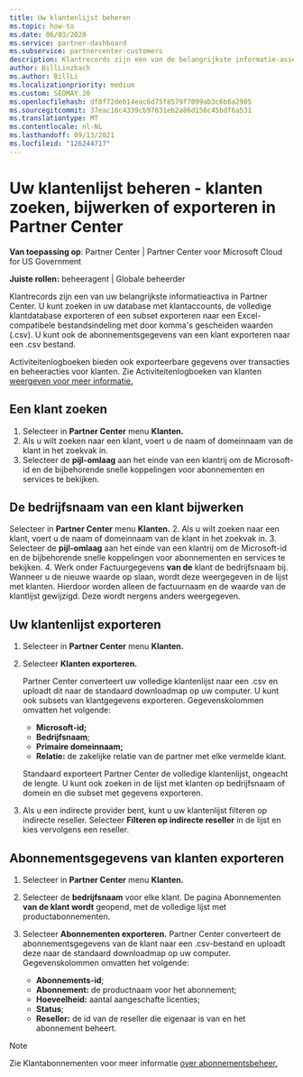 ```yaml
---
title: Uw klantenlijst beheren
ms.topic: how-to
ms.date: 06/03/2020
ms.service: partner-dashboard
ms.subservice: partnercenter-customers
description: Klantrecords zijn een van de belangrijkste informatie-assets. Meer informatie over het weergeven, zoeken, bijwerken & exporteren van gegevens in Partner Center lijst met klanten.
author: BillLinzbach
ms.author: BillLi
ms.localizationpriority: medium
ms.custom: SEOMAY.20
ms.openlocfilehash: df0f72deb14eac6d75f8579f7099ab3c6b6a2905
ms.sourcegitcommit: 37eac16c4339cb97831eb2a86d156c45bdf6a531
ms.translationtype: MT
ms.contentlocale: nl-NL
ms.lasthandoff: 09/13/2021
ms.locfileid: "126244717"
---
```

# <a name="manage-your-customer-list---search-update-or-export-customers-in-partner-center"></a>Uw klantenlijst beheren - klanten zoeken, bijwerken of exporteren in Partner Center

**Van toepassing op**: Partner Center | Partner Center voor Microsoft Cloud for US Government

**Juiste rollen:** beheeragent | Globale beheerder

Klantrecords zijn een van uw belangrijkste informatieactiva in Partner Center. U kunt zoeken in uw database met klantaccounts, de volledige klantdatabase exporteren of een subset exporteren naar een Excel-compatibele bestandsindeling met door komma's gescheiden waarden (.csv). U kunt ook de abonnementsgegevens van een klant exporteren naar een .csv bestand.

Activiteitenlogboeken bieden ook exporteerbare gegevens over transacties en beheeracties voor klanten. Zie Activiteitenlogboeken van klanten [weergeven voor meer informatie.](activity-logs.md)

## <a name="search-for-a-customer"></a>Een klant zoeken

1. Selecteer in **Partner Center** menu **Klanten.**
2. Als u wilt zoeken naar een klant, voert u de naam of domeinnaam van de klant in het zoekvak in.
3. Selecteer de **pijl-omlaag** aan het einde van een klantrij om de Microsoft-id en de bijbehorende snelle koppelingen voor abonnementen en services te bekijken.

## <a name="update-a-customers-company-name"></a>De bedrijfsnaam van een klant bijwerken

Selecteer in **Partner Center** menu **Klanten.**
2. Als u wilt zoeken naar een klant, voert u de naam of domeinnaam van de klant in het zoekvak in.
3. Selecteer de **pijl-omlaag** aan het einde van een klantrij om de Microsoft-id en de bijbehorende snelle koppelingen voor abonnementen en services te bekijken.
4. Werk onder Factuurgegevens **van de** klant de bedrijfsnaam bij. Wanneer u de nieuwe waarde op slaan, wordt deze weergegeven in de lijst met klanten. Hierdoor worden alleen de factuurnaam en de waarde van de klantlijst gewijzigd. Deze wordt nergens anders weergegeven.

## <a name="export-your-customer-list"></a>Uw klantenlijst exporteren

1. Selecteer in **Partner Center** menu **Klanten.**
2. Selecteer **Klanten exporteren.**

   Partner Center converteert uw volledige klantenlijst naar een .csv en uploadt dit naar de standaard downloadmap op uw computer. U kunt ook subsets van klantgegevens exporteren. Gegevenskolommen omvatten het volgende:

   - **Microsoft-id;**
   - **Bedrijfsnaam**;
   - **Primaire domeinnaam;**
   - **Relatie:** de zakelijke relatie van de partner met elke vermelde klant.

    Standaard exporteert Partner Center de volledige klantenlijst, ongeacht de lengte. U kunt ook zoeken in de lijst met klanten op bedrijfsnaam of domein en die subset met gegevens exporteren.

3. Als u een indirecte provider bent, kunt u uw klantenlijst filteren op indirecte reseller. Selecteer **Filteren op indirecte reseller** in de lijst en kies vervolgens een reseller.


## <a name="export-customer-subscription-information"></a>Abonnementsgegevens van klanten exporteren

1. Selecteer in **Partner Center** menu **Klanten.**

2. Selecteer de **bedrijfsnaam** voor elke klant. De pagina Abonnementen **van de klant wordt** geopend, met de volledige lijst met productabonnementen.

3. Selecteer **Abonnementen exporteren.** Partner Center converteert de abonnementsgegevens van de klant naar een .csv-bestand en uploadt deze naar de standaard downloadmap op uw computer. Gegevenskolommen omvatten het volgende:
   - **Abonnements-id**;
   - **Abonnement:** de productnaam voor het abonnement;
   - **Hoeveelheid:** aantal aangeschafte licenties;
   - **Status**;
   - **Reseller:** de id van de reseller die eigenaar is van en het abonnement beheert.

> [!NOTE]  
> Zie Klantabonnementen voor meer informatie [over abonnementsbeheer.](customer-subscriptions.md)
